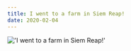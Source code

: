 ```yaml
---
title: I went to a farm in Siem Reap!
date: 2020-02-04
---
```


!['I went to a farm in Siem Reap!'](/45IwenttoafarminSiemReap-3.jpg)

